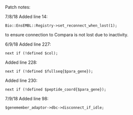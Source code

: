 Patch notes:

7/8/18 
Added line 14: 
```
Bio::EnsEMBL::Registry->set_reconnect_when_lost(1);
```
to ensure connection to Compara is not lost due to inactivity.

6/9/18
Added line 227:
```
next if (!defined $col);
```
Added line 228:
```
next if (!defined $fullseq{$para_gene});
```
Added line 230:
```
next if (!defined $peptide_coord{$para_gene});
```

7/9/18
Added line 98:
```
$genemember_adaptor->dbc->disconnect_if_idle;
```